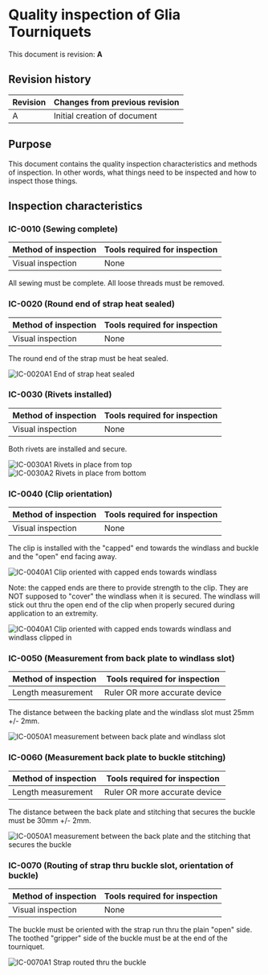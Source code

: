 # Quality inspection of Glia Tourniquets
This document is revision: **A**

## Revision history

|Revision|Changes from previous revision|
|---|---|
|A | Initial creation of document|

## Purpose

This document contains the quality inspection characteristics and methods of inspection. In other words, what things need to be inspected and how to inspect those things.

## Inspection characteristics

### IC-0010 (Sewing complete)
|Method of inspection|Tools required for inspection|
|---|---|
|Visual inspection|None|

All sewing must be complete. All loose threads must be removed.

### IC-0020 (Round end of strap heat sealed)
|Method of inspection|Tools required for inspection|
|---|---|
|Visual inspection|None|

The round end of the strap must be heat sealed.

![IC-0020A1 End of strap heat sealed](./quality_images/IC-0020A1.jpg)


### IC-0030 (Rivets installed)
|Method of inspection|Tools required for inspection|
|---|---|
|Visual inspection|None|

Both rivets are installed and secure.

![IC-0030A1 Rivets in place from top](./quality_images/IC-0030A1.jpg)
![IC-0030A2 Rivets in place from bottom](./quality_images/IC-0030A2.jpg)

### IC-0040 (Clip orientation)
|Method of inspection|Tools required for inspection|
|---|---|
|Visual inspection|None|

The clip is installed with the "capped" end towards the windlass and buckle and the "open" end facing away.

![IC-0040A1 Clip oriented with capped ends towards windlass](./quality_images/IC-0040A1.jpg)

Note: the capped ends are there to provide strength to the clip. They are NOT supposed to "cover" the windlass when it is secured. The windlass will stick out thru the open end of the clip when properly secured during application to an extremity.

![IC-0040A1 Clip oriented with capped ends towards windlass and windlass clipped in](./quality_images/IC-0040A2.jpg)

### IC-0050 (Measurement from back plate to windlass slot)
|Method of inspection|Tools required for inspection|
|---|---|
|Length measurement|Ruler OR more accurate device|

The distance between the backing plate and the windlass slot must 25mm +/- 2mm.

![IC-0050A1 measurement between back plate and windlass slot](./quality_images/IC-0050A1.jpg)

### IC-0060 (Measurement back plate to buckle stitching)
|Method of inspection|Tools required for inspection|
|---|---|
|Length measurement|Ruler OR more accurate device|

The distance between the back plate and stitching that secures the buckle must be 30mm +/- 2mm.

![IC-0050A1 measurement between the back plate and the stitching that secures the buckle](./quality_images/IC-0060A1.jpg)

### IC-0070 (Routing of strap thru buckle slot, orientation of buckle)
|Method of inspection|Tools required for inspection|
|---|---|
|Visual inspection|None|

The buckle must be oriented with the strap run thru the plain "open" side. The toothed "gripper" side of the buckle must be at the end of the tourniquet.

![IC-0070A1 Strap routed thru the buckle](./quality_images/IC-0070A1.jpg)
